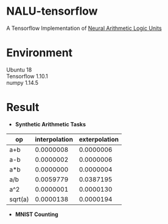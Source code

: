 # NALU-tensorflow
A Tensorflow Implementation of [Neural Arithmetic Logic Units](https://arxiv.org/abs/1808.00508)

# Environment
Ubuntu 18<br/>
Tensorflow 1.10.1<br/>
numpy 1.14.5<br/>

# Result
- **Synthetic Arithmetic Tasks**

|op|interpolation|exterpolation|
|-----|-----|-----|
|a+b| 0.0000008 | 0.0000006 |
|a-b| 0.0000002 | 0.0000006 |
|a*b| 0.0000000 | 0.0000004 |
|a/b| 0.0059779 | 0.0387195 |
|a^2| 0.0000001 | 0.0000130 |
|sqrt(a)| 0.0000138 | 0.0000194 |


- **MNIST Counting**
 
